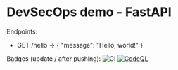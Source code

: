 # DevSecOps demo - FastAPI

Endpoints:
- GET /hello -> { "message": "Hello, world!" }

Badges (update <owner>/<repo> after pushing):
![CI](https://github.com/<owner>/<repo>/actions/workflows/ci.yml/badge.svg)
[![CodeQL](https://github.com/<owner>/<repo>/actions/workflows/codeql-analysis.yml/badge.svg)](https://github.com/<owner>/<repo>/security/code-scanning)
